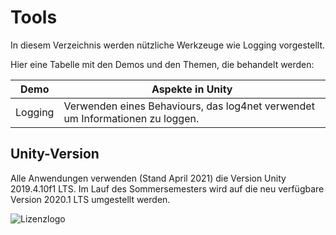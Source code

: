# Tools
In diesem Verzeichnis werden nützliche Werkzeuge wie Logging vorgestellt.

Hier eine Tabelle mit den Demos und den Themen, die behandelt werden:

| Demo | Aspekte in Unity |
| ---- | --------------- |
| Logging | Verwenden eines Behaviours, das log4net verwendet um Informationen zu loggen. |


## Unity-Version
Alle Anwendungen verwenden (Stand April 2021) die Version Unity 2019.4.10f1 LTS. Im Lauf des Sommersemesters
wird auf die neu verfügbare Version 2020.1 LTS umgestellt werden.


![Lizenzlogo](https://licensebuttons.net/l/by-nc-sa/3.0/de/88x31.png)

